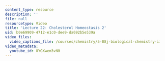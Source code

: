 ```yaml
---
content_type: resource
description: ''
file: null
resourcetype: Video
title: 'Lecture 22: Cholesterol Homeostasis 2'
uid: b0e69909-4712-e1c0-dee9-da692b5e539a
video_files:
  video_captions_file: /courses/chemistry/5-08j-biological-chemistry-ii-spring-2016/lecture-recitation-videos/lecture-22-cholesterol-homeostasis-2/UYGXwem3vN0.vtt
video_metadata:
  youtube_id: UYGXwem3vN0
---
```


